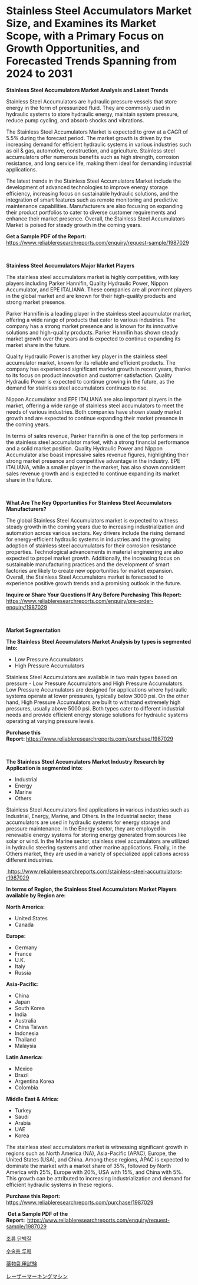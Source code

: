 <p><h1>Stainless Steel Accumulators Market Size, and Examines its Market Scope, with a Primary Focus on Growth Opportunities, and Forecasted Trends Spanning from 2024 to 2031</h1></p><p><strong>Stainless Steel Accumulators Market Analysis and Latest Trends</strong></p>
<p><p>Stainless Steel Accumulators are hydraulic pressure vessels that store energy in the form of pressurized fluid. They are commonly used in hydraulic systems to store hydraulic energy, maintain system pressure, reduce pump cycling, and absorb shocks and vibrations.</p><p>The Stainless Steel Accumulators Market is expected to grow at a CAGR of 5.5% during the forecast period. The market growth is driven by the increasing demand for efficient hydraulic systems in various industries such as oil & gas, automotive, construction, and agriculture. Stainless steel accumulators offer numerous benefits such as high strength, corrosion resistance, and long service life, making them ideal for demanding industrial applications.</p><p>The latest trends in the Stainless Steel Accumulators Market include the development of advanced technologies to improve energy storage efficiency, increasing focus on sustainable hydraulic solutions, and the integration of smart features such as remote monitoring and predictive maintenance capabilities. Manufacturers are also focusing on expanding their product portfolios to cater to diverse customer requirements and enhance their market presence. Overall, the Stainless Steel Accumulators Market is poised for steady growth in the coming years.</p></p>
<p><strong>Get a Sample PDF of the Report:&nbsp;</strong> <a href="https://www.reliableresearchreports.com/enquiry/request-sample/1987029">https://www.reliableresearchreports.com/enquiry/request-sample/1987029</a></p>
<p>&nbsp;</p>
<p><strong>Stainless Steel Accumulators Major Market Players</strong></p>
<p><p>The stainless steel accumulators market is highly competitive, with key players including Parker Hannifin, Quality Hydraulic Power, Nippon Accumulator, and EPE ITALIANA. These companies are all prominent players in the global market and are known for their high-quality products and strong market presence.</p><p>Parker Hannifin is a leading player in the stainless steel accumulator market, offering a wide range of products that cater to various industries. The company has a strong market presence and is known for its innovative solutions and high-quality products. Parker Hannifin has shown steady market growth over the years and is expected to continue expanding its market share in the future.</p><p>Quality Hydraulic Power is another key player in the stainless steel accumulator market, known for its reliable and efficient products. The company has experienced significant market growth in recent years, thanks to its focus on product innovation and customer satisfaction. Quality Hydraulic Power is expected to continue growing in the future, as the demand for stainless steel accumulators continues to rise.</p><p>Nippon Accumulator and EPE ITALIANA are also important players in the market, offering a wide range of stainless steel accumulators to meet the needs of various industries. Both companies have shown steady market growth and are expected to continue expanding their market presence in the coming years.</p><p>In terms of sales revenue, Parker Hannifin is one of the top performers in the stainless steel accumulator market, with a strong financial performance and a solid market position. Quality Hydraulic Power and Nippon Accumulator also boast impressive sales revenue figures, highlighting their strong market presence and competitive advantage in the industry. EPE ITALIANA, while a smaller player in the market, has also shown consistent sales revenue growth and is expected to continue expanding its market share in the future.</p></p>
<p>&nbsp;</p>
<p><strong>What Are The Key Opportunities For Stainless Steel Accumulators Manufacturers?</strong></p>
<p><p>The global Stainless Steel Accumulators market is expected to witness steady growth in the coming years due to increasing industrialization and automation across various sectors. Key drivers include the rising demand for energy-efficient hydraulic systems in industries and the growing adoption of stainless steel accumulators for their corrosion resistance properties. Technological advancements in material engineering are also expected to propel market growth. Additionally, the increasing focus on sustainable manufacturing practices and the development of smart factories are likely to create new opportunities for market expansion. Overall, the Stainless Steel Accumulators market is forecasted to experience positive growth trends and a promising outlook in the future.</p></p>
<p><strong>Inquire or Share Your Questions If Any Before Purchasing This Report:</strong> <a href="https://www.reliableresearchreports.com/enquiry/pre-order-enquiry/1987029">https://www.reliableresearchreports.com/enquiry/pre-order-enquiry/1987029</a></p>
<p>&nbsp;</p>
<p><strong>Market Segmentation</strong></p>
<p><strong>The Stainless Steel Accumulators Market Analysis by types is segmented into:</strong></p>
<p><ul><li>Low Pressure Accumulators</li><li>High Pressure Accumulators</li></ul></p>
<p><p>Stainless Steel Accumulators are available in two main types based on pressure - Low Pressure Accumulators and High Pressure Accumulators. Low Pressure Accumulators are designed for applications where hydraulic systems operate at lower pressures, typically below 3000 psi. On the other hand, High Pressure Accumulators are built to withstand extremely high pressures, usually above 5000 psi. Both types cater to different industrial needs and provide efficient energy storage solutions for hydraulic systems operating at varying pressure levels.</p></p>
<p><strong>Purchase this Report:&nbsp;</strong><a href="https://www.reliableresearchreports.com/purchase/1987029">https://www.reliableresearchreports.com/purchase/1987029</a></p>
<p>&nbsp;</p>
<p><strong>The Stainless Steel Accumulators Market Industry Research by Application is segmented into:</strong></p>
<p><ul><li>Industrial</li><li>Energy</li><li>Marine</li><li>Others</li></ul></p>
<p><p>Stainless Steel Accumulators find applications in various industries such as Industrial, Energy, Marine, and Others. In the Industrial sector, these accumulators are used in hydraulic systems for energy storage and pressure maintenance. In the Energy sector, they are employed in renewable energy systems for storing energy generated from sources like solar or wind. In the Marine sector, stainless steel accumulators are utilized in hydraulic steering systems and other marine applications. Finally, in the Others market, they are used in a variety of specialized applications across different industries.</p></p>
<p><a href="https://www.reliableresearchreports.com/stainless-steel-accumulators-r1987029">&nbsp;https://www.reliableresearchreports.com/stainless-steel-accumulators-r1987029</a></p>
<p><strong>In terms of Region, the Stainless Steel Accumulators Market Players available by Region are:</strong></p>
<p>
    <p> <strong> North America: </strong>
        <ul>
            <li>United States</li>
            <li>Canada</li>
        </ul>
        </p> 
    <p> <strong> Europe: </strong>
        <ul>
            <li>Germany</li>
            <li>France</li>
            <li>U.K.</li>
            <li>Italy</li>
            <li>Russia</li>
        </ul>
        </p> 
    <p> <strong> Asia-Pacific: </strong>
        <ul>
            <li>China</li>
            <li>Japan</li>
            <li>South Korea</li>
            <li>India</li>
            <li>Australia</li>
            <li>China Taiwan</li>
            <li>Indonesia</li>
            <li>Thailand</li>
            <li>Malaysia</li>
        </ul>
        </p> 
    <p> <strong> Latin America: </strong>
        <ul>
            <li>Mexico</li>
            <li>Brazil</li>
            <li>Argentina Korea</li>
            <li>Colombia</li>
        </ul>
        </p> 
    <p> <strong> Middle East & Africa: </strong>
        <ul>
            <li>Turkey</li>
            <li>Saudi</li>
            <li>Arabia</li>
            <li>UAE</li>
            <li>Korea</li>
        </ul>
    </p>
    </p>
<p><p>The stainless steel accumulators market is witnessing significant growth in regions such as North America (NA), Asia-Pacific (APAC), Europe, the United States (USA), and China. Among these regions, APAC is expected to dominate the market with a market share of 35%, followed by North America with 25%, Europe with 20%, USA with 15%, and China with 5%. This growth can be attributed to increasing industrialization and demand for efficient hydraulic systems in these regions.</p></p>
<p><strong>Purchase this Report: </strong><a href="https://www.reliableresearchreports.com/purchase/1987029">https://www.reliableresearchreports.com/purchase/1987029</a></p>
<p>&nbsp;<strong>Get a Sample PDF of the Report:&nbsp;&nbsp;</strong><a href="https://www.reliableresearchreports.com/enquiry/request-sample/1987029">https://www.reliableresearchreports.com/enquiry/request-sample/1987029</a></p>
<p><strong></strong></p>
<p><p><a href="https://medium.com/@joananitzsche/2024%EB%85%84%EB%B6%80%ED%84%B0-2031%EB%85%84%EA%B9%8C%EC%A7%80-%EA%B8%B0%EA%B0%84%EC%97%90-%EB%8C%80%ED%95%9C-%ED%95%B4%EC%A1%B0%EB%8B%A8%EB%B0%B1%EC%A7%88-%EC%8B%9C%EC%9E%A5-%EB%B6%84%EC%84%9D-%EB%B0%8F-%EA%B7%9C%EB%AA%A8-%EC%98%88%EC%B8%A1-88d24a29da8e">조류 단백질</a></p><p><a href="https://medium.com/@achimcoteanu1/%EC%88%98%EC%88%A0-%EB%A3%A8%ED%94%84-%EC%8B%9C%EC%9E%A5-%EA%B7%9C%EB%AA%A8-cagr-%ED%8A%B8%EB%A0%8C%EB%93%9C-2024-2030-de5b018fec81">수술용 루페</a></p><p><a href="https://medium.com/@kaitlensen45645/%E8%96%AC%E7%89%A9%E4%B9%B1%E7%94%A8%E6%A4%9C%E6%9F%BB%E5%B8%82%E5%A0%B4%E3%81%AE%E5%B1%95%E6%9C%9B-%E7%94%A3%E6%A5%AD%E6%A6%82%E8%A6%81%E3%81%A8%E4%BA%88%E6%B8%AC-2024%E5%B9%B4%E3%81%8B%E3%82%892031%E5%B9%B4-0c1fc4201de4">薬物乱用試験</a></p><p><a href="https://medium.com/@chloekessler01/%E3%83%87%E3%82%B3%E3%83%BC%E3%83%87%E3%82%A3%E3%83%B3%E3%82%B0%E3%83%AC%E3%83%BC%E3%82%B6%E3%83%BC%E3%83%9E%E3%83%BC%E3%82%AD%E3%83%B3%E3%82%B0%E3%83%9E%E3%82%B7%E3%83%B3%E5%B8%82%E5%A0%B4%E3%81%AE%E3%83%A1%E3%83%88%E3%83%AA%E3%82%AF%E3%82%B9-%E5%B8%82%E5%A0%B4%E3%82%B7%E3%82%A7%E3%82%A2-%E3%83%88%E3%83%AC%E3%83%B3%E3%83%89-%E6%88%90%E9%95%B7%E3%83%91%E3%82%BF%E3%83%BC%E3%83%B3-2aab2c70f913">レーザーマーキングマシン</a></p></p>